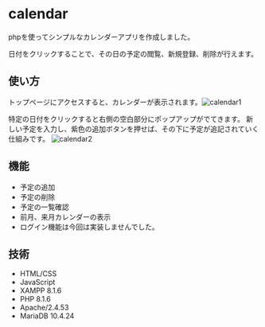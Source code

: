 # calendar
phpを使ってシンプルなカレンダーアプリを作成しました。

日付をクリックすることで、その日の予定の閲覧、新規登録、削除が行えます。

## 使い方
トップページにアクセスすると、カレンダーが表示されます。![calendar1](https://user-images.githubusercontent.com/106419953/175796499-5f9f047e-4556-483d-89f6-5ba796eca180.png)

特定の日付をクリックすると右側の空白部分にポップアップがでてきます。
新しい予定を入力し、紫色の追加ボタンを押せば、その下に予定が追記されていく仕組みです。
![calendar2](https://user-images.githubusercontent.com/106419953/175796529-4b1bb70a-7944-426e-9db5-93b86b5b9a53.png)

## 機能
* 予定の追加
* 予定の削除
* 予定の一覧確認
* 前月、来月カレンダーの表示
* ログイン機能は今回は実装しませんでした。

## 技術
* HTML/CSS
* JavaScript
* XAMPP 8.1.6
* PHP 8.1.6
* Apache/2.4.53
* MariaDB 10.4.24
